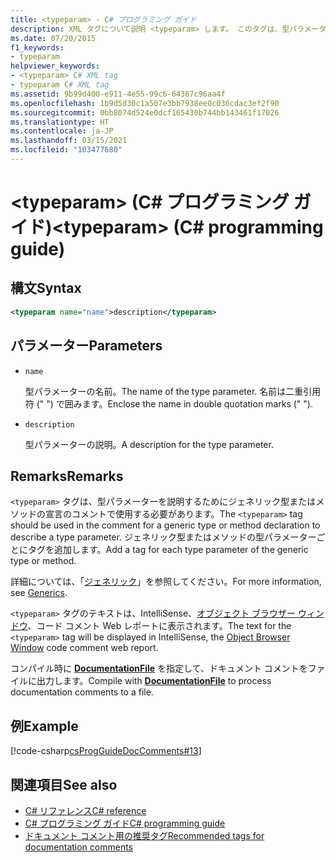 ```yaml
---
title: <typeparam> - C# プログラミング ガイド
description: XML タグについて説明 <typeparam> します。 このタグは、型パラメーターを説明するために、ジェネリック型またはメソッドの宣言のコメントで使用します。
ms.date: 07/20/2015
f1_keywords:
- typeparam
helpviewer_keywords:
- <typeparam> C# XML tag
- typeparam C# XML tag
ms.assetid: 9b99d400-e911-4e55-99c6-64367c96aa4f
ms.openlocfilehash: 1b9d5d30c1a507e3bb7938ee0c036cdac3ef2f90
ms.sourcegitcommit: 0bb8074d524e0dcf165430b744bb143461f17026
ms.translationtype: HT
ms.contentlocale: ja-JP
ms.lasthandoff: 03/15/2021
ms.locfileid: "103477680"
---
```

# <a name="typeparam-c-programming-guide"></a><span data-ttu-id="83293-105">\<typeparam> (C# プログラミング ガイド)</span><span class="sxs-lookup"><span data-stu-id="83293-105">\<typeparam> (C# programming guide)</span></span>

## <a name="syntax"></a><span data-ttu-id="83293-106">構文</span><span class="sxs-lookup"><span data-stu-id="83293-106">Syntax</span></span>

```xml
<typeparam name="name">description</typeparam>
```

## <a name="parameters"></a><span data-ttu-id="83293-107">パラメーター</span><span class="sxs-lookup"><span data-stu-id="83293-107">Parameters</span></span>

- `name`

  <span data-ttu-id="83293-108">型パラメーターの名前。</span><span class="sxs-lookup"><span data-stu-id="83293-108">The name of the type parameter.</span></span> <span data-ttu-id="83293-109">名前は二重引用符 (" ") で囲みます。</span><span class="sxs-lookup"><span data-stu-id="83293-109">Enclose the name in double quotation marks (" ").</span></span>

- `description`

  <span data-ttu-id="83293-110">型パラメーターの説明。</span><span class="sxs-lookup"><span data-stu-id="83293-110">A description for the type parameter.</span></span>

## <a name="remarks"></a><span data-ttu-id="83293-111">Remarks</span><span class="sxs-lookup"><span data-stu-id="83293-111">Remarks</span></span>

<span data-ttu-id="83293-112">`<typeparam>` タグは、型パラメーターを説明するためにジェネリック型またはメソッドの宣言のコメントで使用する必要があります。</span><span class="sxs-lookup"><span data-stu-id="83293-112">The `<typeparam>` tag should be used in the comment for a generic type or method declaration to describe a type parameter.</span></span> <span data-ttu-id="83293-113">ジェネリック型またはメソッドの型パラメーターごとにタグを追加します。</span><span class="sxs-lookup"><span data-stu-id="83293-113">Add a tag for each type parameter of the generic type or method.</span></span>

<span data-ttu-id="83293-114">詳細については、「[ジェネリック](../generics/index.md)」を参照してください。</span><span class="sxs-lookup"><span data-stu-id="83293-114">For more information, see [Generics](../generics/index.md).</span></span>

<span data-ttu-id="83293-115">`<typeparam>` タグのテキストは、IntelliSense、[オブジェクト ブラウザー ウィンドウ](/visualstudio/ide/viewing-the-structure-of-code#BKMK_ObjectBrowser)、コード コメント Web レポートに表示されます。</span><span class="sxs-lookup"><span data-stu-id="83293-115">The text for the `<typeparam>` tag will be displayed in IntelliSense, the [Object Browser Window](/visualstudio/ide/viewing-the-structure-of-code#BKMK_ObjectBrowser) code comment web report.</span></span>

<span data-ttu-id="83293-116">コンパイル時に [**DocumentationFile**](../../language-reference/compiler-options/output.md#documentationfile) を指定して、ドキュメント コメントをファイルに出力します。</span><span class="sxs-lookup"><span data-stu-id="83293-116">Compile with [**DocumentationFile**](../../language-reference/compiler-options/output.md#documentationfile) to process documentation comments to a file.</span></span>

## <a name="example"></a><span data-ttu-id="83293-117">例</span><span class="sxs-lookup"><span data-stu-id="83293-117">Example</span></span>

[!code-csharp[csProgGuideDocComments#13](~/samples/snippets/csharp/VS_Snippets_VBCSharp/csProgGuideDocComments/CS/DocComments.cs#13)]

## <a name="see-also"></a><span data-ttu-id="83293-118">関連項目</span><span class="sxs-lookup"><span data-stu-id="83293-118">See also</span></span>

- [<span data-ttu-id="83293-119">C# リファレンス</span><span class="sxs-lookup"><span data-stu-id="83293-119">C# reference</span></span>](../../language-reference/index.md)
- [<span data-ttu-id="83293-120">C# プログラミング ガイド</span><span class="sxs-lookup"><span data-stu-id="83293-120">C# programming guide</span></span>](../index.md)
- [<span data-ttu-id="83293-121">ドキュメント コメント用の推奨タグ</span><span class="sxs-lookup"><span data-stu-id="83293-121">Recommended tags for documentation comments</span></span>](./recommended-tags-for-documentation-comments.md)
